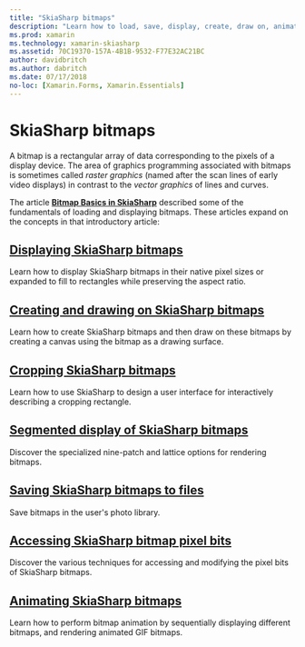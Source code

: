 ```yaml
---
title: "SkiaSharp bitmaps"
description: "Learn how to load, save, display, create, draw on, animate, and access the bits of SkiaSharp bitmaps."
ms.prod: xamarin
ms.technology: xamarin-skiasharp
ms.assetid: 70C19370-157A-4B1B-9532-F77E32AC21BC
author: davidbritch
ms.author: dabritch
ms.date: 07/17/2018
no-loc: [Xamarin.Forms, Xamarin.Essentials]
---
```


# SkiaSharp bitmaps

A bitmap is a rectangular array of data corresponding to the pixels of a display device. The area of graphics programming associated with bitmaps is sometimes called _raster graphics_ (named after the scan lines of early video displays) in contrast to the _vector graphics_ of lines and curves. 

The article **[Bitmap Basics in SkiaSharp](../basics/bitmaps.md)** described some of the fundamentals of loading and displaying bitmaps. These articles expand on the concepts in that introductory article:

## [Displaying SkiaSharp bitmaps](displaying.md)

Learn how to display SkiaSharp bitmaps in their native pixel sizes or expanded to fill to rectangles while preserving the aspect ratio.

## [Creating and drawing on SkiaSharp bitmaps](drawing.md)

Learn how to create SkiaSharp bitmaps and then draw on these bitmaps by creating a canvas using the bitmap as a drawing surface.

## [Cropping SkiaSharp bitmaps](cropping.md)

Learn how to use SkiaSharp to design a user interface for interactively describing a cropping rectangle.

## [Segmented display of SkiaSharp bitmaps](segmented.md)

Discover the specialized nine-patch and lattice options for rendering bitmaps.

## [Saving SkiaSharp bitmaps to files](saving.md)

Save bitmaps in the user's photo library.

## [Accessing SkiaSharp bitmap pixel bits](pixel-bits.md)

Discover the various techniques for accessing and modifying the pixel bits of SkiaSharp bitmaps.

## [Animating SkiaSharp bitmaps](animating.md)

Learn how to perform bitmap animation by sequentially displaying different bitmaps, and rendering animated GIF bitmaps.
